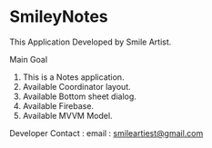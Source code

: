 # SmileyNotes
This Application Developed by Smile Artist.

Main Goal

1. This is a Notes application.
2. Available Coordinator layout.
3. Available Bottom sheet dialog.
4. Available Firebase.
5. Available MVVM Model.

Developer Contact : email : smileartiest@gmail.com